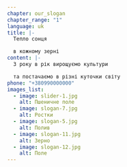```yaml
---
chapter: our_slogan
chapter_range: "1"
language: uk
title: |-
  Тепло сонця 

  в кожному зерні
content: |-
  З року в рік вирощуємо культури 

  та постачаємо в різні куточки світу
phone: "+380990000000"
images_list:
  - image: slider-1.jpg
    alt: Пшеничне поле
  - image: slogan-7.jpg
    alt: Ростки
  - image: slogan-5.jpg
    alt: Полив
  - image: slogan-11.jpg
    alt: Зерно
  - image: slogan-12.jpg
    alt: Поле
---
```

